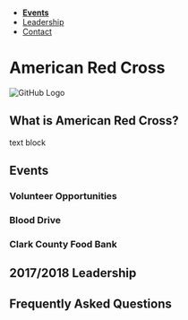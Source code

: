 <!--
## Welcome to GitHub Pages
You can use the [editor on GitHub](https://github.com/odessathompson/sample/edit/master/index.md) to maintain and preview the content for your website in Markdown files.
Whenever you commit to this repository, GitHub Pages will run [Jekyll](https://jekyllrb.com/) to rebuild the pages in your site, from the content in your Markdown files.
### Markdown
Markdown is a lightweight and easy-to-use syntax for styling your writing. It includes conventions for
```markdown
Syntax highlighted code block
# Header 1
## Header 2
### Header 3
- Bulleted
- List
1. Numbered
2. List
**Bold** and _Italic_ and `Code` text
[Link](url) and ![Image](src)
For more details see [GitHub Flavored Markdown](https://guides.github.com/features/mastering-markdown/).
### Jekyll Themes
Your Pages site will use the layout and styles from the Jekyll theme you have selected in your [repository settings](https://github.com/odessathompson/sample/settings). The name of this theme is saved in the Jekyll `_config.yml` configuration file.
### Support or Contact
Having trouble with Pages? Check out our [documentation](https://help.github.com/categories/github-pages-basics/) or [contact support](https://github.com/contact) and we’ll help you sort it out.
-->
<nav>
      <ul>
        <li><a href="#"> <b> Events </b> </a></li>
        <li><a href="#"> Leadership </a></li>
        <li><a href="#"> Contact </a></li>
      </ul>
</nav>

<head>
  <h1> American Red Cross </h1>
</head>

![GitHub Logo](https://upload.wikimedia.org/wikipedia/en/thumb/7/7f/American_Red_Cross_logo.svg/1200px-American_Red_Cross_logo.svg.png)

<h2> What is American Red Cross? </h2>
<p> text block <p>
  
<h2> Events </h2>
<h3> Volunteer Opportunities </h3>
<h3> Blood Drive <h3>
<h3> Clark County Food Bank </h3>

<h2> 2017/2018 Leadership </h2>

<h2> Frequently Asked Questions </h2>




